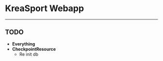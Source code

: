 KreaSport Webapp
=========


----------

## TODO ##

 - **Everything**
 - **CheckpointResource**
	 - Re init db